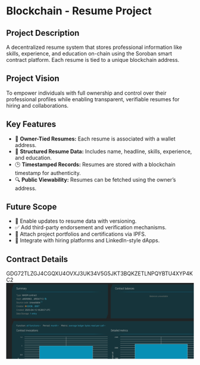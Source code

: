# Blockchain - Resume Project

## Project Description
A decentralized resume system that stores professional information like skills, experience, and education on-chain using the Soroban smart contract platform. Each resume is tied to a unique blockchain address.

## Project Vision
To empower individuals with full ownership and control over their professional profiles while enabling transparent, verifiable resumes for hiring and collaborations.

## Key Features
- 👤 **Owner-Tied Resumes:** Each resume is associated with a wallet address.
- 📜 **Structured Resume Data:** Includes name, headline, skills, experience, and education.
- 🕒 **Timestamped Records:** Resumes are stored with a blockchain timestamp for authenticity.
- 🔍 **Public Viewability:** Resumes can be fetched using the owner’s address.

## Future Scope
- 📝 Enable updates to resume data with versioning.
- ✅ Add third-party endorsement and verification mechanisms.
- 📎 Attach project portfolios and certifications via IPFS.
- 🧩 Integrate with hiring platforms and LinkedIn-style dApps.

## Contract Details
GDG72TLZGJ4CGQXU4OVXJ3UK34V5G5JKT3BQKZETLNPQYBTU4XYP4KC2
![alt text](image.png)
